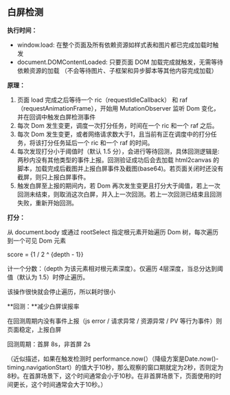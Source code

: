 ## 白屏检测

**执行时间：**

- window.load: 在整个页面及所有依赖资源如样式表和图片都已完成加载时触发
- document.DOMContentLoaded: 只要页面 DOM 加载完成就触发，无需等待依赖资源的加载 （不会等待图片、子框架和异步脚本等其他内容完成加载）

**原理：**

1. 页面 load 完成之后等待一个 ric（requestIdleCallback） 和 raf（requestAnimationFrame），开始用 MutationObserver 监听 Dom 变化，并在回调中触发白屏检测事件
2. 每次 Dom 发生变更，调度一次打分任务，时间在一个 ric 和一个 raf 之后。
3. 每次 Dom 发生变更，或者网络请求数大于1，且当前有正在调度中的打分任务，将该打分任务延后一个 ric 和一个 raf 的时间。
4. 每次发现打分小于阈值时（默认 1.5 分），会进行等待回测，具体回测逻辑是: 两秒内没有其他类型的事件上报。回测验证成功后会去加载 html2canvas 的脚本，加载完成后截图并上报白屏事件及截图(base64)。若页面关闭时还没有截屏，则只上报白屏事件。
5. 触发白屏至上报的期间内，若 Dom 再次发生变更且打分大于阈值，若上一次回测未结束，则取消这次白屏，并入上一次回测。若上一次回测已结束且回测失败，重新开始回测。

**打分：**

从 document.body 或通过 rootSelect 指定根元素开始遍历 Dom 树，每次遍历到一个可见 Dom 元素

score = {1 /  2 ^ {depth - 1}}

计一个分数：（depth 为该元素相对根元素深度）。仅遍历 4层深度，当总分达到阈值（默认为 1.5）时停止遍历。

该操作很快就会停止遍历，所以耗时很小

**回测：**减少白屏误报率

在回测周期内没有事件上报（js error / 请求异常 / 资源异常 / PV 等行为事件）则页面稳定，上报白屏

回测周期：首屏 8s，非首屏 2s

（近似描述，如果在触发检测时  performance.now(）（降级方案是Date.now()-timing.navigationStart）的值大于10秒，那么观察的窗口期就定为2秒，否则定为8秒。在首屏场景下，这个时间通常会小于10秒。在非首屏场景下，页面使用的时间更长，这个时间通常会大于10秒。）


